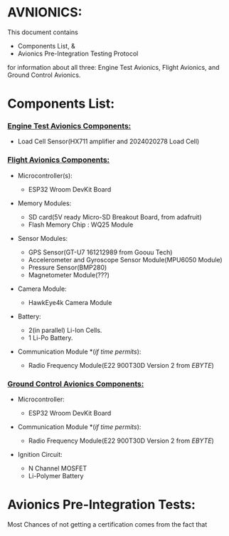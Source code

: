 # AVNIONICS:
This document contains
- Components List, &
- Avionics Pre-Integration Testing Protocol

for information about all three: Engine Test Avionics, Flight Avionics, and Ground Control Avionics.

# Components List:

### __<u>Engine Test Avionics Components:</u>__
- Load Cell Sensor(HX711 amplifier and 2024020278 Load Cell)

### __<u>Flight Avionics Components:</u>__
- Microcontroller(s):
    - ESP32 Wroom DevKit Board

- Memory Modules:
    - SD card(5V ready Micro-SD Breakout Board, from adafruit)
    - Flash Memory Chip : WQ25 Module

- Sensor Modules:
    - GPS Sensor(GT-U7 161212989 from Goouu Tech)
    - Accelerometer and Gyroscope Sensor Module(MPU6050 Module)
    - Pressure Sensor(BMP280)
    - Magnetometer Module(???)

- Camera Module:
    - HawkEye4k Camera Module

- Battery:
    - 2(in parallel) Li-Ion Cells.
    - 1 Li-Po Battery.
    
- Communication Module \*(*if time permits*):
    - Radio Frequency Module(E22 900T30D Version 2 from *EBYTE*)

### __<u>Ground Control Avionics Components:</u>__
- Microcontroller:
    - ESP32 Wroom DevKit Board

- Communication Module \*(*if time permits*):
    - Radio Frequency Module(E22 900T30D Version 2 from *EBYTE*)

- Ignition Circuit:
    - N Channel MOSFET
    - Li-Polymer Battery

# Avionics Pre-Integration Tests:
Most Chances of not getting a certification comes from the fact that